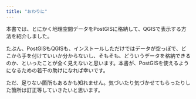 ```yaml
---
title: "おわりに"
---
```

本書では、とにかく地理空間データをPostGISに格納して、QGISで表示する方法を紹介しました。

たぶん、PostGISもQGISも、インストールしただけではデータが空っぽで、どこから手を付けていいか分からないし、そもそも、どういうデータを格納できるのか、といったことが全く見えないと思います。本書が、PostGISを使えるようになるための若干の助けになれば幸いです。

ただ、足りない箇所もあるかも知れません。気づいたり気づかせてもらったりした箇所は訂正等していきたいと思います。
